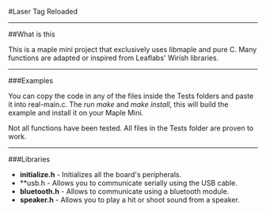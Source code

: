 #Laser Tag Reloaded

---

##What is this

This is a maple mini project that exclusively uses libmaple and pure C. Many functions are adapted or inspired from Leaflabs' Wirish libraries. 

---

###Examples

You can copy the code in any of the files inside the Tests folders and paste it into real-main.c. The run *make* and *make install*, this will build the example and install it on your Maple Mini. 

Not all functions have been tested. All files in the Tests folder are proven to work.

---

###Libraries

* **initialize.h** - Initializes all the board's peripherals.
* **usb.h - Allows you to communicate serially using the USB cable.
* **bluetooth.h** - Allows to communicate using a bluetooth module.
* **speaker.h** - Allows you to play a hit or shoot sound from a speaker.
